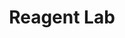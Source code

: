---
title: Reagent

  Lab


logo: image
website: "DIYbiosphere.github.io"
start-date: 2016
host: "[DIYbio.org](https://diybio.org/)(https://diybio.org)"
type-org: Non-profit
collaborators: "[CitizenSciences.net](http://citizensciences.net/)"

latitude: "46.204391"
longitude: "6.143158"
directions: Sereno 48, Colinas del Sur
city: Geneva
country: Switzerland
region: Europe

manager: sabgaby
---